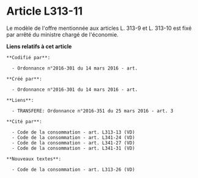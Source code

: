 # Article L313-11

Le modèle de l'offre mentionnée aux articles L. 313-9 et L. 313-10 est fixé par arrêté du ministre chargé de l'économie.

**Liens relatifs à cet article**

	**Codifié par**:

	  - Ordonnance n°2016-301 du 14 mars 2016 - art.

	**Créé par**:

	  - Ordonnance n°2016-301 du 14 mars 2016 - art.

	**Liens**:

	  - TRANSFERE: Ordonnance n°2016-351 du 25 mars 2016 - art. 3

	**Cité par**:

	  - Code de la consommation - art. L313-13 (VD)
	  - Code de la consommation - art. L341-24 (VD)
	  - Code de la consommation - art. L341-27 (VD)
	  - Code de la consommation - art. L341-31 (VD)

	**Nouveaux textes**:

	  - Code de la consommation - art. L313-26 (VD)
